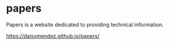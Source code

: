 # papers

Papers is a website dedicated to providing technical information.

https://daisymendez.github.io/papers/
